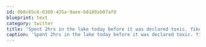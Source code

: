 ```yaml
---
id: 0b8c65c6-0369-435a-9aee-b8189ab07af0
blueprint: text
category: twitter
title: 'Spent 2hrs in the lake today before it was declared toxic. Yikes!'
caption: 'Spent 2hrs in the lake today before it was declared toxic. Yikes!'
---
```

